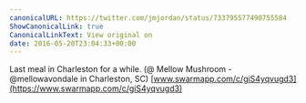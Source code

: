```yaml
---
canonicalURL: https://twitter.com/jmjordan/status/733795577490755584
ShowCanonicalLink: true
CanonicalLinkText: View original on
date: 2016-05-20T23:04:33+00:00
---
```

Last meal in Charleston for a while. (@ Mellow Mushroom - @mellowavondale in Charleston, SC) [www.swarmapp.com/c/giS4yqvugd3](https://www.swarmapp.com/c/giS4yqvugd3)